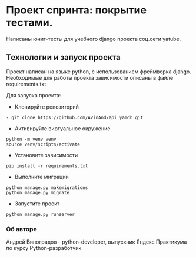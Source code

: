 # Проект спринта: покрытие тестами.

Написаны юнит-тесты для учебного django проекта соц.сети yatube.

## Технологии и запуск проекта

Проект написан на языке python, с использованием фреймворка django. 
Необходимые для работы проекта зависимости описаны в файле requirements.txt

Для запуска проекта:
- Клонируйте репозиторий
``` 
- git clone https://github.com/AVinAnd/api_yamdb.git 
```
- Активируйте виртуальное окружение 

```
python -m venv venv
source venv/scripts/activate
```
- Установите зависимости

``` 
pip install -r requirements.txt
```
- Выполните миграции 
```
python manage.py makemigrations
python manage.py migrate
```
- Запустите проект
```
python manage.py runserver
```

### Об авторе
Андрей Виноградов - python-developer, выпускник Яндекс Практикума по курсу Python-разработчик
